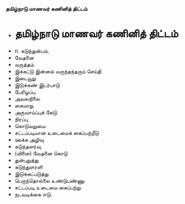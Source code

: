 **தமிழ்நாடு மாணவர் கணினித் திட்டம்**
- # தமிழ்நாடு மாணவர் கணினித் திட்டம்
- n. கடுந்துன்பம்.
- வேதனை
- வருத்தம்
- இக்கட்டு இன்னல் வருந்தந்தரும் செய்தி
- இடையூறு
- இடுக்கண் இடர்பாடு
- பேரிழப்பு
- அவலநிலை
- கைமாறு
- அருவாய்ப்புக் கேடு
- நிரப்பு
- கொடுவறுமை
- சட்டப்படியான உடைமைக் கைப்பற்றீடு
- ஊக்க அழிவு
- கடுந்தளர்வு
- (வினை) வேதனை கொடு
- துன்புறுத்து
- கடுந்துளரளி
- இடுக்கட்படுத்து
- பெருந்தொல்லை உண்டுபண்ணு
- சட்டப்படி உடைமை கைப்பற்று
- நடவடிக்கை எடு.

